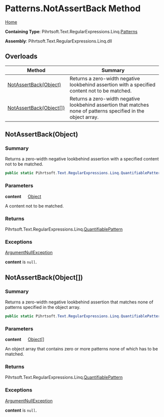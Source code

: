 # Patterns\.NotAssertBack Method

[Home](../../../../../../README.md)

**Containing Type**: Pihrtsoft\.Text\.RegularExpressions\.Linq\.[Patterns](../README.md)

**Assembly**: Pihrtsoft\.Text\.RegularExpressions\.Linq\.dll

## Overloads

| Method | Summary |
| ------ | ------- |
| [NotAssertBack(Object)](#Pihrtsoft_Text_RegularExpressions_Linq_Patterns_NotAssertBack_System_Object_) | Returns a zero\-width negative lookbehind assertion with a specified content not to be matched\. |
| [NotAssertBack(Object\[\])](#Pihrtsoft_Text_RegularExpressions_Linq_Patterns_NotAssertBack_System_Object___) | Returns a zero\-width negative lookbehind assertion that matches none of patterns specified in the object array\. |

## NotAssertBack\(Object\) <a name="Pihrtsoft_Text_RegularExpressions_Linq_Patterns_NotAssertBack_System_Object_"></a>

### Summary

Returns a zero\-width negative lookbehind assertion with a specified content not to be matched\.

```csharp
public static Pihrtsoft.Text.RegularExpressions.Linq.QuantifiablePattern NotAssertBack(object content)
```

### Parameters

**content** &emsp; [Object](https://docs.microsoft.com/en-us/dotnet/api/system.object)

A content not to be matched\.

### Returns

Pihrtsoft\.Text\.RegularExpressions\.Linq\.[QuantifiablePattern](../../QuantifiablePattern/README.md)

### Exceptions

[ArgumentNullException](https://docs.microsoft.com/en-us/dotnet/api/system.argumentnullexception)

**content** is `null`\.

## NotAssertBack\(Object\[\]\) <a name="Pihrtsoft_Text_RegularExpressions_Linq_Patterns_NotAssertBack_System_Object___"></a>

### Summary

Returns a zero\-width negative lookbehind assertion that matches none of patterns specified in the object array\.

```csharp
public static Pihrtsoft.Text.RegularExpressions.Linq.QuantifiablePattern NotAssertBack(params object[] content)
```

### Parameters

**content** &emsp; [Object](https://docs.microsoft.com/en-us/dotnet/api/system.object)\[\]

An object array that contains zero or more patterns none of which has to be matched\.

### Returns

Pihrtsoft\.Text\.RegularExpressions\.Linq\.[QuantifiablePattern](../../QuantifiablePattern/README.md)

### Exceptions

[ArgumentNullException](https://docs.microsoft.com/en-us/dotnet/api/system.argumentnullexception)

**content** is `null`\.

